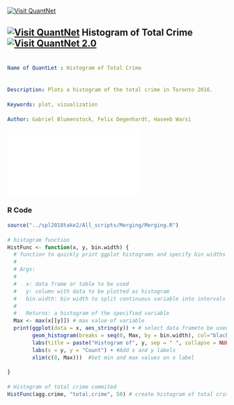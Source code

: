 [<img src="https://github.com/QuantLet/Styleguide-and-FAQ/blob/master/pictures/banner.png" width="888" alt="Visit QuantNet">](http://quantlet.de/)

## [<img src="https://github.com/QuantLet/Styleguide-and-FAQ/blob/master/pictures/qloqo.png" alt="Visit QuantNet">](http://quantlet.de/) **Histogram of Total Crime** [<img src="https://github.com/QuantLet/Styleguide-and-FAQ/blob/master/pictures/QN2.png" width="60" alt="Visit QuantNet 2.0">](http://quantlet.de/)

```yaml

Name of QuantLet : Histogram of Total Crime


Description: Plots a histogram of the total crime in Toronto 2016.

Keywords: plot, vizualization

Author: Gabriel Blumenstock, Felix Degenhardt, Haseeb Warsi


```

![Picture1](hist_total_crime.pdf)


### R Code
```r
source("../spl2018take2/All_scripts/Merging/Merging.R")

# histogram function
HistFunc <- function(x, y, bin.width) {
  # function to quickly print ggplot histograms and specify bin widths
  #
  # Args:
  #
  #   x: data frame or table to be used
  #   y: column with data to be plotted as histogram
  #   bin.width: bin width to split continuous variable into intervals
  #
  #   Returns: a histogram of the specified variable
  Max <- max(x[[y]]) # max value of variable
  print(ggplot(data = x, aes_string(y)) + # select data frameto be used and aesthetic variable is variable to be plotted
        geom_histogram(breaks = seq(0, Max, by = bin.width), col="black", fill ="blue", alpha = .5) + # Set max value onn scale to be max value of variable and bin width 
        labs(title = paste("Histogram of", y, sep = " ", collapse = NULL)) + # Add title
        labs(x = y, y = "Count") + #Add x and y labels
        xlim(c(0, Max)))  #Set min and max values on x label
  
}

# Histogram of total crime commited
HistFunc(agg.crime, "total.crime", 50) # create histogram of total crime, bin width of 50